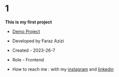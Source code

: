 # 1

**This is my first project**

- [Demo Project](https://faraz-azizi-developer.github.io/1/)

- Developed by Faraz Azizi
- Created - 2023-26-7

- Role - Frontend

- How to reach me : with my [instagram](https://www.instagram.com/faraz_azizi_developer) and [linkedin](https://www.linkedin.com/in/faraz-azizi-099012285)


